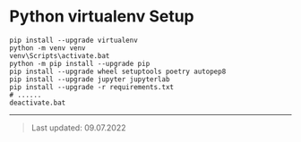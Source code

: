 # Python **virtualenv** Setup

```shell
pip install --upgrade virtualenv
python -m venv venv
venv\Scripts\activate.bat
python -m pip install --upgrade pip
pip install --upgrade wheel setuptools poetry autopep8
pip install --upgrade jupyter jupyterlab
pip install --upgrade -r requirements.txt
# ......
deactivate.bat
```

---

> Last updated: 09.07.2022
